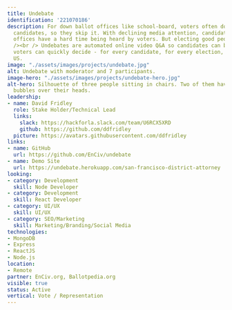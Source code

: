 ```yaml
---
title: Undebate
identification: '221070186'
description: For down ballot offices like school-board, voters often don’t know the
  candidates, so they skip it. With declining media attention, candidates for these
  offices have a hard time being heard by voters. But electing good people is important!<br
  /><br /> Undebates are automated online video Q&A so candidates can be heard, and
  voters can quickly decide - for every candidate, for every election, across the
  US.
image: "./assets/images/projects/undebate.jpg"
alt: Undebate with moderator and 7 participants.
image-hero: "./assets/images/projects/undebate-hero.jpg"
alt-hero: Silhouette of three people sitting in chairs. Two of them have empty speach
  bubbles over their heads.
leadership:
- name: David Fridley
  role: Stake Holder/Technical Lead
  links:
    slack: https://hackforla.slack.com/team/U6RCX5XRD
    github: https://github.com/ddfridley
  picture: https://avatars.githubusercontent.com/ddfridley
links:
- name: GitHub
  url: https://github.com/EnCiv/undebate
- name: Demo Site
  url: https://undebate.herokuapp.com/san-francisco-district-attorney
looking:
- category: Development
  skill: Node Developer
- category: Development
  skill: React Developer
- category: UI/UX
  skill: UI/UX
- category: SEO/Marketing
  skill: Marketing/Branding/Social Media
technologies:
- MongoDB
- Express
- ReactJS
- Node.js
location:
- Remote
partner: EnCiv.org, Ballotpedia.org
visible: true
status: Active
vertical: Vote / Representation
---
```


